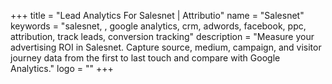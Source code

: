 +++
title = "Lead Analytics For Salesnet | Attributio"
name = "Salesnet"
keywords = "salesnet, , google analytics, crm, adwords, facebook, ppc, attribution, track leads, conversion tracking"
description = "Measure your advertising ROI in Salesnet. Capture source, medium, campaign, and visitor journey data from the first to last touch and compare with Google Analytics."
logo = ""
+++

